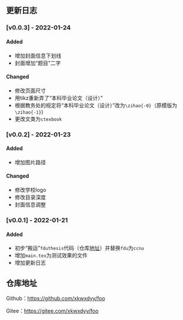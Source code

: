## 更新日志

### [v0.0.3] - 2022-01-24

#### Added
- 增加封面信息下划线
- 封面增加“题目”二字

#### Changed
- 修改页面尺寸
- 用tikz重新弄了“本科毕业论文（设计）”
- 根据教务处的规定将“本科毕业论文（设计）”改为`\zihao{-0}`（原模版为`\zihao{-1}`)
- 更改文类为`ctexbook`

### [v0.0.2] - 2022-01-23

#### Added
- 增加图片路径

#### Changed
- 修改学校logo
- 修改目录深度
- 封面信息调整


### [v0.0.1] - 2022-01-21

#### Added

- 初步“搬运”`fduthesis`代码（仓库[地址](https://github.com/stone-zeng/fduthesis)）并替换`fdu`为`ccnu`
- 增加`main.tex`为测试效果的文件
- 增加更新日志

## 仓库地址

Github：https://github.com/xkwxdyy/foo

Gitee：https://gitee.com/xkwxdyy/foo

